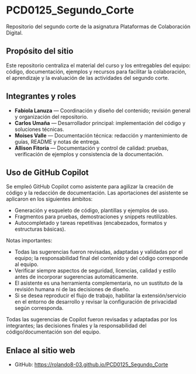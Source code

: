 # PCD0125_Segundo_Corte

Repositorio del segundo corte de la asignatura Plataformas de Colaboración Digital.

## Propósito del sitio
Este repositorio centraliza el material del curso y los entregables del equipo: código, documentación, ejemplos y recursos para facilitar la colaboración, el aprendizaje y la evaluación de las actividades del segundo corte.

## Integrantes y roles
- **Fabiola Lanuza** — Coordinación y diseño del contenido; revisión general y organización del repositorio.  
- **Carlos Umaña** — Desarrollador principal: implementación del código y soluciones técnicas.  
- **Moises Valle** — Documentación técnica: redacción y mantenimiento de guías, README y notas de entrega.  
- **Allison Fitoria** — Documentación y control de calidad: pruebas, verificación de ejemplos y consistencia de la documentación.

## Uso de GitHub Copilot
Se empleó GitHub Copilot como asistente para agilizar la creación de código y la redacción de documentación. Las aportaciones del asistente se aplicaron en los siguientes ámbitos:

- Generación y esqueleto de código, plantillas y ejemplos de uso.
- Fragmentos para pruebas, demostraciones y snippets reutilizables.
- Autocompletado y tareas repetitivas (encabezados, formatos y estructuras básicas).

Notas importantes:
- Todas las sugerencias fueron revisadas, adaptadas y validadas por el equipo; la responsabilidad final del contenido y del código corresponde al equipo.
- Verificar siempre aspectos de seguridad, licencias, calidad y estilo antes de incorporar sugerencias automáticamente.
- El asistente es una herramienta complementaria, no un sustituto de la revisión humana ni de las decisiones de diseño.
- Si se desea reproducir el flujo de trabajo, habilitar la extensión/servicio en el entorno de desarrollo y revisar la configuración de privacidad según corresponda.

Todas las sugerencias de Copilot fueron revisadas y adaptadas por los integrantes; las decisiones finales y la responsabilidad del código/documentación son del equipo.

## Enlace al sitio web
- GitHub: https://rolando8-03.github.io/PCD0125_Segundo_Corte
